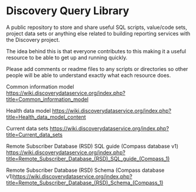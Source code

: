 # Discovery Query Library
A public repository to store and share useful SQL scripts, value/code sets, project data sets or anything else 
related to building reporting services with the Discovery project.

The idea behind this is that everyone contributes to this making it a useful resource to be able to get up and 
running quickly.  

Please add comments or readme files to any scripts or directories so other people will 
be able to understand exactly what each resource does. 

Common information model
https://wiki.discoverydataservice.org/index.php?title=Common_information_model

Health data model
https://wiki.discoverydataservice.org/index.php?title=Health_data_model_content

Current data sets
https://wiki.discoverydataservice.org/index.php?title=Current_data_sets

Remote Subscriber Database (RSD) SQL guide (Compass database v1)
https://wiki.discoverydataservice.org/index.php?title=Remote_Subscriber_Database_(RSD)_SQL_guide_(Compass_1)

Remote Subscriber Database (RSD) Schema (Compass database v1)https://wiki.discoverydataservice.org/index.php?title=Remote_Subscriber_Database_(RSD)_Schema_(Compass_1)

